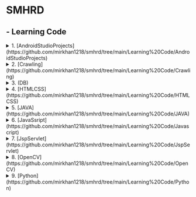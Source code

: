 # SMHRD

## - Learning Code
<details markdown="3">
<summary>1. [AndroidStudioProjects](https://github.com/mirkhan1218/smhrd/tree/main/Learning%20Code/AndroidStudioProjects)</summary>
<div markdown="4">
- [1to25Game](https://github.com/mirkhan1218/smhrd/tree/main/Learning%20Code/AndroidStudioProjects/1to25Game)
- [Ex1004](https://github.com/mirkhan1218/smhrd/tree/main/Learning%20Code/AndroidStudioProjects/Ex1004)
- [Ex1005]2(https://github.com/mirkhan1218/smhrd/tree/main/Learning%20Code/AndroidStudioProjects/Ex10052)
- [Ex1006](https://github.com/mirkhan1218/smhrd/tree/main/Learning%20Code/AndroidStudioProjects/Ex1006)
- [Ex1006_2](https://github.com/mirkhan1218/smhrd/tree/main/Learning%20Code/AndroidStudioProjects/Ex1006_2)
- [Ex1007](https://github.com/mirkhan1218/smhrd/tree/main/Learning%20Code/AndroidStudioProjects/Ex1007)
- [Question1](https://github.com/mirkhan1218/smhrd/tree/main/Learning%20Code/AndroidStudioProjects/Question1)
- [Question2](https://github.com/mirkhan1218/smhrd/tree/main/Learning%20Code/AndroidStudioProjects/Question2)
- [ex1011](https://github.com/mirkhan1218/smhrd/tree/main/Learning%20Code/AndroidStudioProjects/ex1011)
- [ex1014](https://github.com/mirkhan1218/smhrd/tree/main/Learning%20Code/AndroidStudioProjects/ex1014)
- [ex1017](https://github.com/mirkhan1218/smhrd/tree/main/Learning%20Code/AndroidStudioProjects/ex1017)
- [ex1018](https://github.com/mirkhan1218/smhrd/tree/main/Learning%20Code/AndroidStudioProjects/ex1018)
- [ex1020](https://github.com/mirkhan1218/smhrd/tree/main/Learning%20Code/AndroidStudioProjects/ex1020)
- [ex1024](https://github.com/mirkhan1218/smhrd/tree/main/Learning%20Code/AndroidStudioProjects/ex1024)
- [ex1027](https://github.com/mirkhan1218/smhrd/tree/main/Learning%20Code/AndroidStudioProjects/ex1027)
- [ex1028](https://github.com/mirkhan1218/smhrd/tree/main/Learning%20Code/AndroidStudioProjects/ex1028)
- [ex1102](https://github.com/mirkhan1218/smhrd/tree/main/Learning%20Code/AndroidStudioProjects/ex1102)
- [test](https://github.com/mirkhan1218/smhrd/tree/main/Learning%20Code/AndroidStudioProjects/test)
- [test_1109](https://github.com/mirkhan1218/smhrd/tree/main/Learning%20Code/AndroidStudioProjects/test_1109)
</div>
</details>

<details markdown="3">
<summary>2. [Crawling](https://github.com/mirkhan1218/smhrd/tree/main/Learning%20Code/Crawling)</summary>
<div markdown="4">
</div>
</details>

<details markdown="3">
<summary>3. (DB)</summary>
<div markdown="4">
</div>
</details>

<details markdown="3">
<summary>4. [HTMLCSS](https://github.com/mirkhan1218/smhrd/tree/main/Learning%20Code/HTMLCSS)</summary>
<div markdown="4">
- [CSS](https://github.com/mirkhan1218/smhrd/tree/main/Learning%20Code/HTMLCSS/CSS)
- [HTML](https://github.com/mirkhan1218/smhrd/tree/main/Learning%20Code/HTMLCSS/HTML)
</div>
</details>

<details markdown="3">
<summary>5. [JAVA](https://github.com/mirkhan1218/smhrd/tree/main/Learning%20Code/JAVA)</summary>
<div markdown="4">
- [Ex220706](https://github.com/mirkhan1218/smhrd/tree/main/Learning%20Code/JAVA/Ex220706)
- [Ex220707](https://github.com/mirkhan1218/smhrd/tree/main/Learning%20Code/JAVA/Ex220707)
- [Ex220708](https://github.com/mirkhan1218/smhrd/tree/main/Learning%20Code/JAVA/Ex220708)
- [Ex220711](https://github.com/mirkhan1218/smhrd/tree/main/Learning%20Code/JAVA/Ex220711)
- [Ex220712](https://github.com/mirkhan1218/smhrd/tree/main/Learning%20Code/JAVA/Ex220712)
- [Ex220713](https://github.com/mirkhan1218/smhrd/tree/main/Learning%20Code/JAVA/Ex220713)
- [Ex220714](https://github.com/mirkhan1218/smhrd/tree/main/Learning%20Code/JAVA/Ex220714)
- [Ex220714_보충](https://github.com/mirkhan1218/smhrd/tree/main/Learning%20Code/JAVA/Ex220714_보충)
- [Ex220715](https://github.com/mirkhan1218/smhrd/tree/main/Learning%20Code/JAVA/Ex220715)
- [Ex220718](https://github.com/mirkhan1218/smhrd/tree/main/Learning%20Code/JAVA/Ex220718)
- [Ex220719](https://github.com/mirkhan1218/smhrd/tree/main/Learning%20Code/JAVA/Ex220719)
- [Ex220720_보충_GAME](https://github.com/mirkhan1218/smhrd/tree/main/Learning%20Code/JAVA/Ex220720_보충_GAME)
- [JDBC](https://github.com/mirkhan1218/smhrd/tree/main/Learning%20Code/JAVA/JDBC)
- [JDBC2](https://github.com/mirkhan1218/smhrd/tree/main/Learning%20Code/JAVA/JDBC2)
- [javaFestival](https://github.com/mirkhan1218/smhrd/tree/main/Learning%20Code/JAVA/javaFestival)
</div>
</details>

<details markdown="3">
<summary>6. [JavaSsript](https://github.com/mirkhan1218/smhrd/tree/main/Learning%20Code/Javascript)</summary>
<div markdown="4">
- [01.basic](https://github.com/mirkhan1218/smhrd/tree/main/Learning%20Code/Javascript/01.basic)
- [02.array](https://github.com/mirkhan1218/smhrd/tree/main/Learning%20Code/Javascript/02.array)
- [03.function](https://github.com/mirkhan1218/smhrd/tree/main/Learning%20Code/Javascript/03.function)
- [04.Object](https://github.com/mirkhan1218/smhrd/tree/main/Learning%20Code/Javascript/04.Object)
- [05.jQuery](https://github.com/mirkhan1218/smhrd/tree/main/Learning%20Code/Javascript/05.jQuery)
- [06.OPEN API](https://github.com/mirkhan1218/smhrd/tree/main/Learning%20Code/Javascript/06.OPEN%20API)
</div>
</details>

<details markdown="3">
<summary>7. [JspServlet](https://github.com/mirkhan1218/smhrd/tree/main/Learning%20Code/JspServlet)</summary>
<div markdown="4">
- [Servlet](https://github.com/mirkhan1218/smhrd/tree/main/Learning%20Code/JspServlet/Servlet)
</div>
<details markdown="4">
<summary>- [WEB](https://github.com/mirkhan1218/smhrd/tree/main/Learning%20Code/JspServlet/Web)</summary>
<div markdown="5">
- [APITest](https://github.com/mirkhan1218/smhrd/tree/main/Learning%20Code/JspServlet/Web/APITest)
- [Jsp](https://github.com/mirkhan1218/smhrd/tree/main/Learning%20Code/JspServlet/Web/Jsp)
- [MVC01](https://github.com/mirkhan1218/smhrd/tree/main/Learning%20Code/JspServlet/Web/MVC01)
- [MVC02](https://github.com/mirkhan1218/smhrd/tree/main/Learning%20Code/JspServlet/Web/MVC02)
- [MVC03](https://github.com/mirkhan1218/smhrd/tree/main/Learning%20Code/JspServlet/Web/MVC03)
- [MVC04](https://github.com/mirkhan1218/smhrd/tree/main/Learning%20Code/JspServlet/Web/MVC04)
- [MVC05](https://github.com/mirkhan1218/smhrd/tree/main/Learning%20Code/JspServlet/Web/MVC05)
- [MVC06](https://github.com/mirkhan1218/smhrd/tree/main/Learning%20Code/JspServlet/Web/MVC06)
- [Servers](https://github.com/mirkhan1218/smhrd/tree/main/Learning%20Code/JspServlet/Web/Servers)
</div>
</details>
</details>

<details markdown="3">
<summary>8. [OpenCV](https://github.com/mirkhan1218/smhrd/tree/main/Learning%20Code/OpenCV)</summary>
<div markdown="4">
</div>
</details>

<details markdown="3">
<summary>9. [Python](https://github.com/mirkhan1218/smhrd/tree/main/Learning%20Code/Python)</summary>
<div markdown="4">
- [Python Library](https://github.com/mirkhan1218/smhrd/tree/main/Learning%20Code/Python/Python%20Library)
- [Python Study](https://github.com/mirkhan1218/smhrd/tree/main/Learning%20Code/Python/Python%20Study)
</div>
</details>
